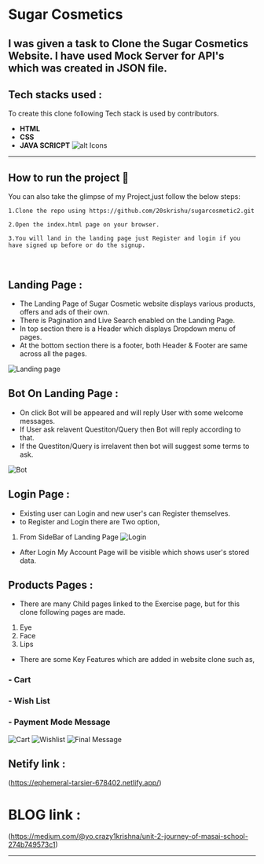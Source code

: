 # Sugar Cosmetics
I was given a task to Clone the Sugar Cosmetics Website.
I have used Mock Server for API's which was created in JSON file.
---
## Tech stacks used :
To create this clone following Tech stack is used by contributors.
* **HTML**
* **CSS**
* **JAVA SCRICPT**
![alt Icons](https://user-images.githubusercontent.com/30186107/29488525-f55a69d0-84da-11e7-8a39-5476f663b5eb.png)
***

## How to run the project 📑

You can also take the glimpse of my Project,just follow the below steps:

    1.Clone the repo using https://github.com/20skrishu/sugarcosmetic2.git
    
    2.Open the index.html page on your browser.

    3.You will land in the landing page just Register and login if you have signed up before or do the signup.

<br>

## Landing Page :
- The Landing Page of Sugar Cosmetic website displays various products, offers and ads of their own.
- There is Pagination and Live Search enabled on the Landing Page.
- In top section there is a Header which displays Dropdown menu of pages.
- At the bottom section there is a footer, both Header & Footer are same across all the pages.

![Landing page](https://cdn.hashnode.com/res/hashnode/image/upload/v1612854799247/LGOlirZCY.png?auto=compress,format&format=webp)

## Bot On Landing Page :
- On click Bot will be appeared and will reply User with some welcome messages.
- If User ask relavent Questiton/Query then Bot will reply according to that.
- If the Questiton/Query is irrelavent then bot will suggest some terms to ask.

![Bot](https://cdn.hashnode.com/res/hashnode/image/upload/v1612856986962/0yjChzCbS.png?auto=compress,format&format=webp)

## Login Page :
- Existing user can Login and new user's can Register themselves.
- to Register and Login there are Two option, 
1. From SideBar of Landing Page
![Login](https://cdn.hashnode.com/res/hashnode/image/upload/v1612857014553/br7m_cHaY.png?auto=compress,format&format=webp)

- After Login My Account Page will be visible which shows user's stored data.

## Products Pages : 
- There are many Child pages linked to the Exercise page, but for this clone following pages are made.
1. Eye
2. Face
3. Lips

- There are some Key Features which are added in website clone such as,

### - Cart
### - Wish List
### - Payment Mode Message

![Cart](https://cdn.hashnode.com/res/hashnode/image/upload/v1612857495403/ZyYTLWwWX.png?auto=compress,format&format=webp)
![Wishlist](https://cdn.hashnode.com/res/hashnode/image/upload/v1612857039595/ycUirlAR9.png?auto=compress,format&format=webp)
![Final Message](https://cdn.hashnode.com/res/hashnode/image/upload/v1612857105623/Tn9Pi4ZUY.png?auto=compress,format&format=webp)
## Netify link :
(https://ephemeral-tarsier-678402.netlify.app/)
# BLOG link :
(https://medium.com/@yo.crazy1krishna/unit-2-journey-of-masai-school-274b749573c1)


*** 
